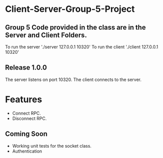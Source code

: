 # Client-Server-Group-5-Project

## Group 5 Code provided in the class are in the Server and Client Folders.
To run the server './server 127.0.0.1 10320'
To run the client './client 127.0.0.1 10320'

## Release 1.0.0
The server listens on port 10320.
The client connects to the server. 

# Features
- Connect RPC.
- Disconnect RPC.

## Coming Soon
- Working unit tests for the socket class.
- Authentication
